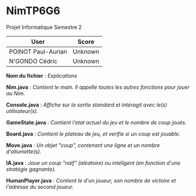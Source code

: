 # NimTP6G6
Projet Informatique Semestre 2

| User	| Score	|
| ------------- |:-------------:|
| POINOT Paul-Aurian	| Unknown			|
| N'GONDO Cédric		| Unknown				|

**Nom du fichier** :
    *Explications*
    
**Nim.java** :
    *Contient le main. Il appelle toutes les autres fonctions pour jouer au Nim.*

**Console.java** :
    *Affiche sur la sortie standard et intéragit avec le(s) utilisateur(s).*
    
**GameState.java** :
    *Contient l'etat actuel du jeu et le nombre de coup joués.*

**Board.java** :
    *Contient le plateau de jeu, et verifie si un coup est jouable.*

**Move.java** :
    *Un objet "coup", contenant une ligne et un nombre d'allumette(s).*

**IA.java** :
    *Joue un coup "naif" (aléatoire) ou intéligent (en fonction d'une stratégie gagnante).*

**HumanPlayer.java** :
    *Contient le d'un joueur, son nombre de victoire et l'adresse du second joueur.*